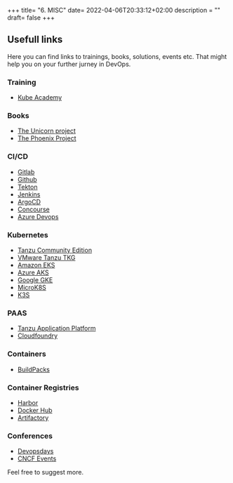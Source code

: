 +++
title= "6. MISC"
date= 2022-04-06T20:33:12+02:00
description = ""
draft= false
+++

## Usefull links

Here you can find links to trainings, books, solutions, events etc. That might help you on your further jurney in DevOps.

### Training
- [Kube Academy](https://kube.academy)

### Books
- [The Unicorn project](https://www.amazon.com/Unicorn-Project-Developers-Disruption-Thriving-ebook/dp/B07QT9QR41)
- [The Phoenix Project](https://www.amazon.com/Phoenix-Project-DevOps-Helping-Business-ebook/dp/B078Y98RG8/ref=sr_1_1?crid=3KJRI9GKDUE2F&keywords=the+phoenix+project&qid=1652331145&s=digital-text&sprefix=the+pho%2Cdigital-text%2C192&sr=1-1)

### CI/CD
- [Gitlab](https://gitlab.com)
- [Github](www.github.com)
- [Tekton](https://tekton.dev)
- [Jenkins](https://www.jenkins.io)
- [ArgoCD](https://argo-cd.readthedocs.io/en/stable/)
- [Concourse](https://concourse-ci.org)
- [Azure Devops](https://azure.microsoft.com/da-dk/services/devops/)


### Kubernetes
- [Tanzu Community Edition](https://tanzucommunityedition.io)
- [VMware Tanzu TKG](https://tanzu.vmware.com/kubernetes-grid/)
- [Amazon EKS](https://aws.amazon.com/eks/)
- [Azure AKS](https://azure.microsoft.com/en-us/services/kubernetes-service/#overview)
- [Google GKE](https://cloud.google.com/kubernetes-engine/)
- [MicroK8S](https://microk8s.io)
- [K3S](https://k3s.io)

### PAAS
- [Tanzu Application Platform](https://tanzu.vmware.com/application-platform)
- [Cloudfoundry](https://www.cloudfoundry.org)

### Containers
- [BuildPacks](https://buildpacks.io)

### Container Registries
- [Harbor](https://goharbor.io)
- [Docker Hub](https://hub.docker.com)
- [Artifactory](https://jfrog.com/artifactory/)

### Conferences
- [Devopsdays](https://devopsdays.org)
- [CNCF Events](https://www.cncf.io/kubecon-cloudnativecon-events/)

Feel free to suggest more.
